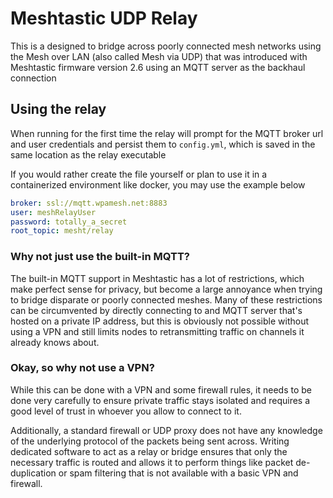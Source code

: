 # Meshtastic UDP Relay

This is a designed to bridge across poorly connected mesh networks using the Mesh over LAN (also called Mesh via UDP) that was introduced
with Meshtastic firmware version 2.6 using an MQTT server as the backhaul connection

## Using the relay

When running for the first time the relay will prompt for the MQTT broker url and user credentials and persist them to `config.yml`,
which is saved in the same location as the relay executable

If you would rather create the file yourself or plan to use it in a containerized environment like docker, you may use the example below

```yaml
broker: ssl://mqtt.wpamesh.net:8883
user: meshRelayUser
password: totally_a_secret
root_topic: mesht/relay
```

### Why not just use the built-in MQTT?

The built-in MQTT support in Meshtastic has a lot of restrictions, which make perfect sense for privacy, but become a large annoyance when
trying to bridge disparate or poorly connected meshes. Many of these restrictions can be circumvented by directly connecting to and MQTT
server that's hosted on a private IP address, but this is obviously not possible without using a VPN and still limits nodes to retransmitting
traffic on channels it already knows about.

### Okay, so why not use a VPN?

While this can be done with a VPN and some firewall rules, it needs to be done very carefully to ensure private traffic stays isolated and requires
a good level of trust in whoever you allow to connect to it.

Additionally, a standard firewall or UDP proxy does not have any knowledge of the underlying protocol of the packets being sent across. Writing
dedicated software to act as a relay or bridge ensures that only the necessary traffic is routed and allows it to perform things like packet
de-duplication or spam filtering that is not available with a basic VPN and firewall.